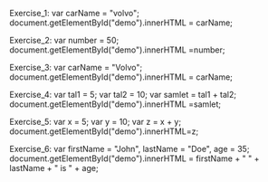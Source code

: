
Exercise_1:
var carName = "volvo";
document.getElementById("demo").innerHTML = carName;

Exercise_2:
var number = 50;
document.getElementById("demo").innerHTML =number;

Exercise_3:
var carName = "Volvo";
document.getElementById("demo").innerHTML = carName;

Exercise_4:
var tal1 = 5;
var tal2 = 10;
var samlet = tal1 + tal2;
document.getElementById("demo").innerHTML =samlet;

Exercise_5:
var x = 5;
var y = 10;
var z = x + y;
document.getElementById("demo").innerHTML=z;

Exercise_6:
var firstName = "John", lastName = "Doe", age = 35;
document.getElementById("demo").innerHTML = 
firstName + " " + lastName + " is " + age;